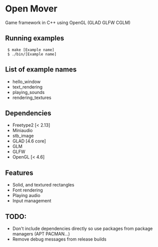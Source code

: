 # Open Mover 
Game framework in C++ using OpenGL (GLAD GLFW CGLM)

## Running examples
```console
 $ make [Example name]
 $ ./bin/[Example name]
```

## List of example names
 - hello_window
 - text_rendering
 - playing_sounds
 - rendering_textures

## Dependencies
 - Freetype2 [< 2.13]
 - Miniaudio
 - stb_image
 - GLAD [4.6 core]
 - GLM
 - GLFW
 - OpenGL [< 4.6]

## Features
 - Solid, and textured rectangles
 - Font rendering
 - Playing audio
 - Input management

## TODO:
 - Don't include dependencies directly so use packages from package managers (APT PACMAN...)
 - Remove debug messages from release builds
